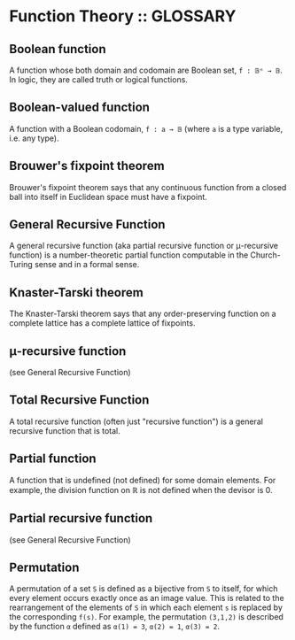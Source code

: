 # Function Theory :: GLOSSARY

## Boolean function
A function whose both domain and codomain are Boolean set, `f : 𝔹ⁿ → 𝔹`. In logic, they are called truth or logical functions.

## Boolean-valued function
A function with a Boolean codomain, `f : a → 𝔹` (where `a` is a type variable, i.e. any type).

## Brouwer's fixpoint theorem
Brouwer's fixpoint theorem says that any continuous function from a closed ball into itself in Euclidean space must have a fixpoint.

## General Recursive Function
A general recursive function (aka partial recursive function or μ-recursive function) is a number-theoretic partial function computable in the Church-Turing sense and in a formal sense.

## Knaster-Tarski theorem
The Knaster-Tarski theorem says that any order-preserving function on a complete lattice has a complete lattice of fixpoints.

## μ-recursive function
(see General Recursive Function)

## Total Recursive Function
A total recursive function (often just "recursive function") is a general recursive function that is total.

## Partial function
A function that is undefined (not defined) for some domain elements. For example, the division function on ℝ is not defined when the devisor is 0.

## Partial recursive function
(see General Recursive Function)

## Permutation
A permutation of a set `S` is defined as a bijective from `S` to itself, for which every element occurs exactly once as an image value. This is related to the rearrangement of the elements of `S` in which each element `s` is replaced by the corresponding `f(s)`. For example, the permutation `(3,1,2)` is described by the function `α` defined as `α(1) = 3`, `α(2) = 1`, `α(3) = 2`.
